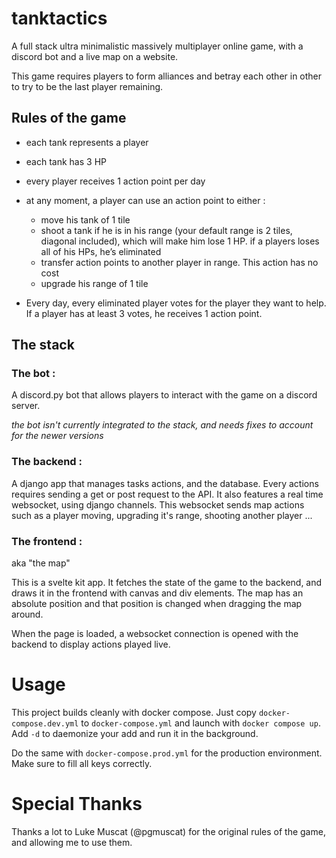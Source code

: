 # tanktactics

A full stack ultra minimalistic massively multiplayer online game, with a discord bot and a live map on a website.

This game requires players to form alliances and betray each other in other to try to be the last player remaining.

## Rules of the game

- each tank represents a player
- each tank has 3 HP
- every player receives 1 action point per day
- at any moment, a player can use an action point to either : 
  - move his tank of 1 tile
  - shoot a tank if he is in his range (your default range is 2 tiles, diagonal included), which will make him lose 1 HP. if a players loses all of his HPs, he’s eliminated
  - transfer action points to another player in range. This action has no cost
  - upgrade his range of 1 tile

- Every day, every eliminated player votes for the player they want to help. If a player has at least 3 votes, he receives 1 action point.

## The stack

### The bot :

A discord.py bot that allows players to interact with the game on a discord server.

*the bot isn't currently integrated to the stack, and needs fixes to account for the newer versions*

### The backend : 

A django app that manages tasks actions, and the database. Every actions requires sending a get or post request to the API. It also features a real time websocket, using django channels. This websocket sends map actions such as a player moving, upgrading it's range, shooting another player ...

### The frontend :
aka "the map"

This is a svelte kit app. It fetches the state of the game to the backend, and draws it in the frontend with canvas and div elements. The map has an absolute position and that position is changed when dragging the map around. 

When the page is loaded, a websocket connection is opened with the backend to display actions played live.

# Usage

This project builds cleanly with docker compose. Just copy `docker-compose.dev.yml` to `docker-compose.yml` and launch with `docker compose up`. Add `-d` to daemonize your add and run it in the background.

Do the same with `docker-compose.prod.yml` for the production environment. Make sure to fill all keys correctly.

# Special Thanks 

Thanks a lot to Luke Muscat (@pgmuscat) for the original rules of the game, and allowing me to use them.
